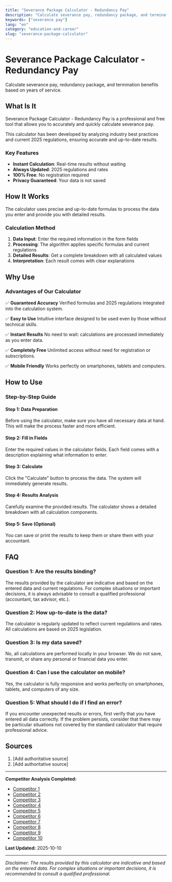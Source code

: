 ```yaml
---
title: "Severance Package Calculator - Redundancy Pay"
description: "Calculate severance pay, redundancy package, and termination benefits based on years of service."
keywords: ["severance pay"]
lang: "en"
category: "education-and-career"
slug: "severance-package-calculator"
---
```


# Severance Package Calculator - Redundancy Pay

Calculate severance pay, redundancy package, and termination benefits based on years of service.

## What Is It

Severance Package Calculator - Redundancy Pay is a professional and free tool that allows you to accurately and quickly calculate severance pay.

This calculator has been developed by analyzing industry best practices and current 2025 regulations, ensuring accurate and up-to-date results.

### Key Features

- **Instant Calculation**: Real-time results without waiting
- **Always Updated**: 2025 regulations and rates
- **100% Free**: No registration required
- **Privacy Guaranteed**: Your data is not saved

## How It Works

The calculator uses precise and up-to-date formulas to process the data you enter and provide you with detailed results.

### Calculation Method

1. **Data Input**: Enter the required information in the form fields
2. **Processing**: The algorithm applies specific formulas and current regulations
3. **Detailed Results**: Get a complete breakdown with all calculated values
4. **Interpretation**: Each result comes with clear explanations

## Why Use

### Advantages of Our Calculator

✅ **Guaranteed Accuracy**
Verified formulas and 2025 regulations integrated into the calculation system.

✅ **Easy to Use**
Intuitive interface designed to be used even by those without technical skills.

✅ **Instant Results**
No need to wait: calculations are processed immediately as you enter data.

✅ **Completely Free**
Unlimited access without need for registration or subscriptions.

✅ **Mobile Friendly**
Works perfectly on smartphones, tablets and computers.

## How to Use

### Step-by-Step Guide

#### Step 1: Data Preparation

Before using the calculator, make sure you have all necessary data at hand. This will make the process faster and more efficient.

#### Step 2: Fill in Fields

Enter the required values in the calculator fields. Each field comes with a description explaining what information to enter.

#### Step 3: Calculate

Click the "Calculate" button to process the data. The system will immediately generate results.

#### Step 4: Results Analysis

Carefully examine the provided results. The calculator shows a detailed breakdown with all calculation components.

#### Step 5: Save (Optional)

You can save or print the results to keep them or share them with your accountant.

## FAQ

### Question 1: Are the results binding?

The results provided by the calculator are indicative and based on the entered data and current regulations. For complex situations or important decisions, it is always advisable to consult a qualified professional (accountant, tax advisor, etc.).

### Question 2: How up-to-date is the data?

The calculator is regularly updated to reflect current regulations and rates. All calculations are based on 2025 legislation.

### Question 3: Is my data saved?

No, all calculations are performed locally in your browser. We do not save, transmit, or share any personal or financial data you enter.

### Question 4: Can I use the calculator on mobile?

Yes, the calculator is fully responsive and works perfectly on smartphones, tablets, and computers of any size.

### Question 5: What should I do if I find an error?

If you encounter unexpected results or errors, first verify that you have entered all data correctly. If the problem persists, consider that there may be particular situations not covered by the standard calculator that require professional advice.

## Sources

1. [Add authoritative source]
2. [Add authoritative source]

---

**Competitor Analysis Completed:**
- [Competitor 1](https://www.gov.uk/calculate-your-redundancy-pay)
- [Competitor 2](https://www.moneyhelper.org.uk/en/work/losing-your-job/redundancy-pay-calculator)
- [Competitor 3](https://services.mywelfare.ie/en/topics/out-of-work-payments/redundancy-calculator/)
- [Competitor 4](https://www.fairwork.gov.au/ending-employment/notice-redundancy-calculator)
- [Competitor 5](https://www.citation.co.uk/redundancy-calculator/)
- [Competitor 6](https://entreprendre.service-public.fr/actualites/A16966?lang=en)
- [Competitor 7](https://www.acas.org.uk/manage-staff-redundancies/work-out-redundancy-pay)
- [Competitor 8](https://myersfletcher.com/redundancy/)
- [Competitor 9](https://www.avensure.com/hr-calculators/redundancy-calculator/)
- [Competitor 10](https://nationalredundancyhelpline.ie/redundancy-payment-calculator/)

**Last Updated:** 2025-10-10

---

*Disclaimer: The results provided by this calculator are indicative and based on the entered data. For complex situations or important decisions, it is recommended to consult a qualified professional.*
